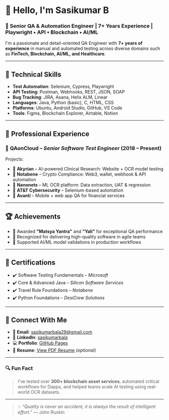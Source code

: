 # 👋 Hello, I'm Sasikumar B

### 🚀 Senior QA & Automation Engineer | 7+ Years Experience | Playwright • API • Blockchain • AI/ML

I'm a passionate and detail-oriented QA Engineer with **7+ years of experience** in manual and automated testing across diverse domains such as **FinTech, Blockchain, AI/ML, and Healthcare**.

---

## 🔧 Technical Skills

- **Test Automation**: Selenium, Cypress, Playwright  
- **API Testing**: Postman, Webhooks, REST, JSON, SOAP  
- **Bug Tracking**: JIRA, Asana, Helix ALM, Linear  
- **Languages**: Java, Python (basic), C, HTML, CSS  
- **Platforms**: Ubuntu, Android Studio, GitHub, VS Code  
- **Tools**: Figma, Blockchain Explorer, Airtable, Notion

---

## 💼 Professional Experience

### 🏢 **QAonCloud** – *Senior Software Test Engineer* (2018 – Present)
Projects:
- 🔹 **Akyrian** – AI-powered Clinical Research: Website + OCR model testing  
- 🔹 **Notabene** – Crypto Compliance: Web3, wallet, webhook & API automation  
- 🔹 **Nanonets** – ML OCR platform: Data extraction, UAT & regression  
- 🔹 **AT&T Cybersecurity** – Selenium-based automation  
- 🔹 **Avanti** – Mobile + web app QA for financial services

---

## 🏆 Achievements

- 🥇 Awarded **"Matsya Yantra"** and **"Yali"** for exceptional QA performance  
- 🏅 Recognized for delivering high-quality software in agile teams  
- 🧠 Supported AI/ML model validations in production workflows

---

## 📜 Certifications

- ✔️ Software Testing Fundamentals – *Microsoft*
- ✔️ Core & Advanced Java – *Silicon Software Services*
- ✔️ Travel Rule Foundations – *Notabene*
- ✔️ Python Foundations – *DesiCrew Solutions*

---

## 🔗 Connect With Me

- 📧 **Email**: sasikumarbala29@gmail.com  
- 💼 **LinkedIn**: [sasikumarbala](https://www.linkedin.com/in/sasikumarbala/)  
- 💻 **Portfolio**: [GitHub Pages](https://sasikumar-sk.github.io/sasikumar-sk)  
- 📂 **Resume**: [View PDF Resume](https://github.com/sasikumar-sk/sasikumar-sk/blob/main/SASIKUMAR_B_Senior_QA_Engineer_Resume.pdf) *(optional)*

---

### 🔍 Fun Fact

> I’ve tested over **300+ blockchain asset services**, automated critical workflows for Dapps, and helped teams scale AI testing using real-world OCR datasets.

---

> 💡 *“Quality is never an accident; it is always the result of intelligent effort.”* — John Ruskin

